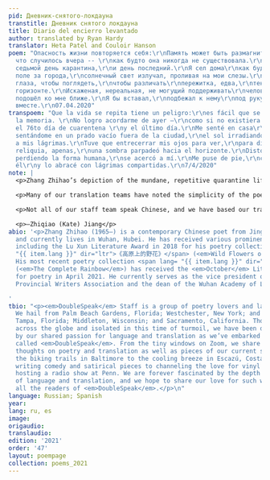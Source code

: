 ```yaml
---
pid: Дневник-снятого-локдауна
transtitle: Дневник снятого локдауна
title: Diario del encierro levantado
author: translated by Ryan Hardy
translator: Heta Patel and Couloir Hanson
poem: "Опасность жизни повторяется себя:\r\nПамять может быть размагнита.\r\nНе помню,
  что случилось вчера -- \r\nкак будто она никогда не существовала.\r\nСегодня семьдесят
  седьмой день карантина,\r\nи день последний.\r\nЯ сел дома\r\nкак будто сел в пустом
  поле за города,\r\nсолнечный свет излучал, проливая на мои слезы.\r\nМне нужно было
  глаза, чтобы поглядеть,\r\nчтобы различать\r\nпережитка, едва,\r\nтень мерцал на
  горизонте.\r\nИскаженая, нереальная, не могущий поддерживать\r\nчеловеческую форму,\r\nон
  подошёл ко мне ближе.\r\nЯ бы вставал,\r\nподбежал к нему\r\nпод руку, чтобы плакать
  вместе.\r\n07.04.2020"
transpoem: "Que la vida se repita tiene un peligro:\r\nes fácil que se desmagnetice
  la memoria. \r\nNo logro acordarme de ayer —\r\ncomo si no existiera.\r\nHoy es
  el 76to día de cuarentena \r\ny el último día.\r\nMe senté en casa\r\ncomo si estuviese
  sentándome en un prado vacío fuera de la ciudad,\r\nel sol irradiando al darle luz
  a mis lágrimas.\r\nTuve que entrecerrar mis ojos para ver,\r\npara distinguir, \r\nuna
  reliquia, apenas,\r\nuna sombra parpadeó hacia el horizonte.\r\nDistorcionado, irreal,
  perdiendo la forma humana,\r\nse acercó a mí.\r\nMe puse de pie,\r\ncorrí hacia
  él\r\ny lo abracé con lágrimas compartidas.\r\n7/4/2020"
note: |
  <p>Zhang Zhihao’s depiction of the mundane, repetitive quarantine life has resonated with all of us. The poem <span lang= "{{ item.lang }}" dir="ltr">《开封日记》</span> speaks of a collectively shared experience in the times of isolation and imparts hope in the age of turmoil. When translating the poem, we have noted the matter-of-factness and repetitions in Zhang’s original poem and have tried to preserve these qualities when translating the poem into different languages. For instance, our Italian translation uses repeated <em>erò</em> ending of the future tense verbs as well as the echoed <em>i</em> in <em>piedi</em>, <em>lui</em> in the last few lines to evoke the sense of time blending together when the surroundings don’t change much. Similarly, our Portuguese translation describes the slow passing of time in quarantine by adding extra syllables such as <em>eu</em> and unnecessary prepositions to slow down the pace of the translation.</p>

  <p>Many of our translation teams have noted the simplicity of the poem that is easy to replicate in other languages, though there have been a few difficult words that require imagery to hone in on the word choice. “<span lang= "{{ item.lang }}" dir="ltr">空地</span>” in line 8, for example, whose literal translation is “empty/open ground/field,” is translated as “open field” in English and <em>prado</em> in Spanish, both evoking the imagery of a park with meadows, a beautiful image in the dark time of the pandemic. In line 12, “<span lang= "{{ item.lang }}" dir="ltr">未亡人</span>” is translated as “a survived man” in English and <em>un sopravvissuto</em> in Italian, while referring to those who have fought hard in the pandemic and made it through. The past participles of “survive” and <em>sopravvivere</em> used here set a tone of finality to an action that seems long and enduring.</p>

  <p>Not all of our staff team speak Chinese, and we have based our translations in other languages on the English version produced by our Mandarin-speaking staff members. Nevertheless, we all agree that the global nature of the pandemic allows the piece to resonate across many languages. This year, we also include a translation into Old English, a seemingly dead language yet one that still fits well in the contemporary context. <em>Beowulf</em> and many other Old English poems often focus on loss and grief and our powerlessness in the face of death, no matter our strength or heroic ability. What we have collectively lived through in the past year and a half indeed revolves around such themes. However, in such times of grief and darkness, we still see lights of hope and hold on to them. Whether it is the imagination of sitting on open fields outside of the city, or running over to embrace the survived man, we find strength through this collectively shared experience. As in the last line of our German translation, “Und umarme ihn mit gemeinsamen Tränen,” the addition of <em>gemeinsamen</em> (“common” in English) captures such collective experience with a Romantic sense of humanity. We continue to support each other with caring and hope while fighting through the path of danger and turmoil.</p>

  <p>—Zhiqiao (Kate) Jiang</p>
abio: '<p>Zhang Zhihao (1965–) is a contemporary Chinese poet from Jingmen, Hubei,
  and currently lives in Wuhan, Hubei. He has received various prominent poetry awards,
  including the Lu Xun Literature Award in 2018 for his poetry collection <span lang=
  "{{ item.lang }}" dir="ltr">《高原上的野花》</span> (<em>Wild Flowers on the Plateau</em>).
  His most recent poetry collection <span lang= "{{ item.lang }}" dir="ltr">《完整的彩虹》</span>
  (<em>The Complete Rainbow</em>) has received the <em>October</em> Literature Award
  for poetry in April 2021. He currently serves as the vice president of the Hubei
  Provincial Writers Association and the dean of the Wuhan Academy of Literature.</p>

'
tbio: "<p><em>DoubleSpeak</em> Staff is a group of poetry lovers and language aficionados.
  We hail from Palm Beach Gardens, Florida; Westchester, New York; and Hangzhou, China;
  Tampa, Florida; Middleton, Wisconsin; and Sacramento, California. Though scattered
  across the globe and isolated in this time of turmoil, we have been drawn together
  by our shared passion for language and translation as we’ve embarked on this adventure
  called <em>DoubleSpeak</em>. From the tiny windows on Zoom, we share with each other
  thoughts on poetry and translation as well as pieces of our current states: from
  the biking trails in Baltimore to the cooling breeze in Escazú, Costa Rica; from
  writing comedy and satirical pieces to channeling the love for vinyl records into
  hosting a radio show at Penn. We are forever fascinated by the depth and breadth
  of language and translation, and we hope to share our love for such wonders with
  all the readers of <em>DoubleSpeak</em>.</p>\n"
language: Russian; Spanish
year: 
lang: ru, es
image: 
origaudio: 
translaudio: 
edition: '2021'
order: '47'
layout: poempage
collection: poems_2021
---
```


